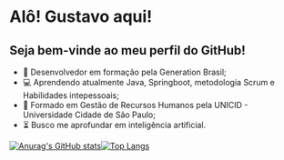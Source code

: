 # Alô! Gustavo aqui!

## Seja bem-vinde ao meu perfil do GitHub!

- :seedling: Desenvolvedor em formação pela Generation Brasil;
- :computer: Aprendendo atualmente Java, Springboot, metodologia Scrum e Habilidades intepessoais;
- :school: Formado em Gestão de Recursos Humanos pela UNICID - Universidade Cidade de São Paulo;
- :hourglass_flowing_sand:  Busco me aprofundar em inteligência artificial.

[![Anurag's GitHub stats](https://github-readme-stats.vercel.app/api?username=Gstv-web&show_icons=true&theme=dark)](https://github.com/anuraghazra/github-readme-stats)[![Top Langs](https://github-readme-stats.vercel.app/api/top-langs/?username=Gstv-web&layout=default&theme=dark&langs_count=10)](https://github.com/anuraghazra/github-readme-stats)